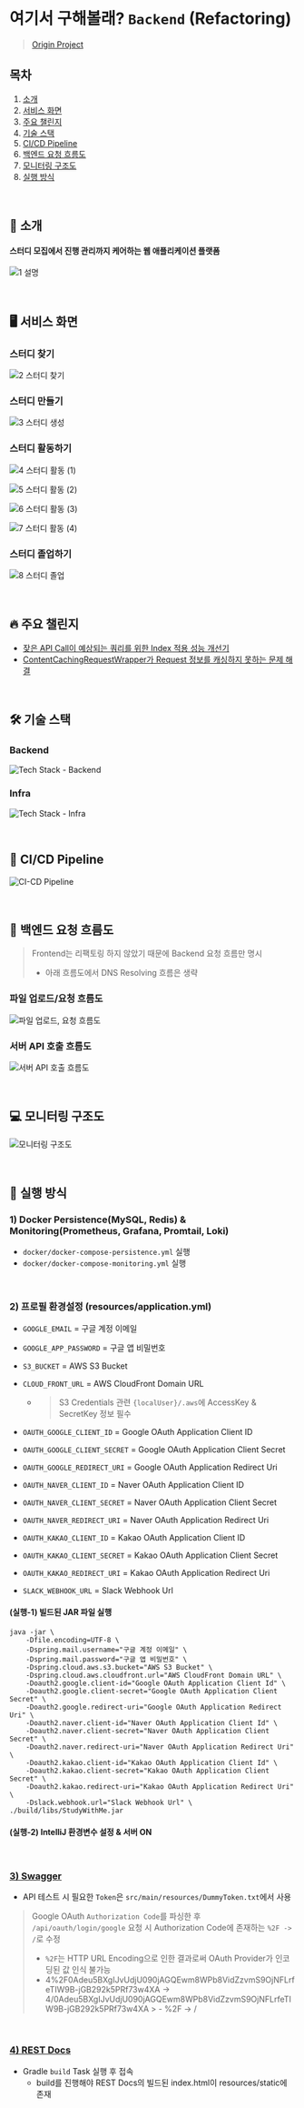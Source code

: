 # 여기서 구해볼래? `Backend` (Refactoring)

> [Origin Project](https://github.com/kgu-capstone/study-with-me-be)

## 목차

1. [소개](#-소개)
2. [서비스 화면](#-서비스-화면)
3. [주요 챌린지](#-주요-챌린지)
4. [기술 스택](#-기술-스택)
5. [CI/CD Pipeline](#-cicd-pipeline)
6. [백엔드 요청 흐름도](#-백엔드-요청-흐름도)
7. [모니터링 구조도](#-모니터링-구조도)
8. [실행 방식](#-실행-방식)

<br>

## 🌙 소개

#### 스터디 모집에서 진행 관리까지 케어하는 웹 애플리케이션 플랫폼

![1  설명](https://github.com/kgu-capstone/study-with-me-be/assets/51479381/dede40ea-94be-4577-9674-d3e35b7cb6c0)

<br>

## 🖥 서비스 화면

### 스터디 찾기

![2  스터디 찾기](https://github.com/kgu-capstone/study-with-me-be/assets/51479381/11c38c25-1dda-45ae-8239-67f5cf5894f3)

### 스터디 만들기

![3  스터디 생성](https://github.com/kgu-capstone/study-with-me-be/assets/51479381/e19da0b7-c882-4401-9c15-06db9af517ab)

### 스터디 활동하기

![4  스터디 활동 (1)](https://github.com/kgu-capstone/study-with-me-be/assets/51479381/9b854301-c1b3-4151-abcf-0deccd7ec8e9)

![5  스터디 활동 (2)](https://github.com/kgu-capstone/study-with-me-be/assets/51479381/f44447cb-0d0a-4ec1-afe3-2f9064f5c53c)

![6  스터디 활동 (3)](https://github.com/kgu-capstone/study-with-me-be/assets/51479381/b586a8b8-6332-4077-ab5a-1f5f043fbcc9)

![7  스터디 활동 (4)](https://github.com/kgu-capstone/study-with-me-be/assets/51479381/3c8a2502-6192-4dc4-8e64-31201769998c)

### 스터디 졸업하기

![8  스터디 졸업](https://github.com/kgu-capstone/study-with-me-be/assets/51479381/1e9527a1-d2a0-422b-90ff-d75322f1370e)

<br>

## 🔥 주요 챌린지

- [잦은 API Call이 예상되는 쿼리를 위한 Index 적용 성능 개선기](https://sjiwon.notion.site/Study-With-Me-b4e2f768c067433b9f2f84553af83067?pvs=4)
- [ContentCachingRequestWrapper가 Request 정보를 캐싱하지 못하는 문제 해결](https://sjiwon-dev.tistory.com/27)

<br>

## 🛠 기술 스택

### Backend

![Tech Stack - Backend](https://github.com/sjiwon/study-with-me-be/assets/51479381/83e6a3e6-e278-4390-99b1-c23ed564447d)

### Infra

![Tech Stack - Infra](https://github.com/sjiwon/study-with-me-be/assets/51479381/7b0c8233-5e97-4912-b238-f0ced007ca0e)

<br>

## 🚀 CI/CD Pipeline

![CI-CD Pipeline](https://github.com/sjiwon/study-with-me-be/assets/51479381/f61d7d35-d064-40ab-afe3-500b4463ac21)

<br>

## 🛒 백엔드 요청 흐름도

> Frontend는 리팩토링 하지 않았기 때문에 Backend 요청 흐름만 명시
> - 아래 흐름도에서 DNS Resolving 흐름은 생략

### 파일 업로드/요청 흐름도

![파일 업로드, 요청 흐름도](https://github.com/sjiwon/study-with-me-be/assets/51479381/ba19e1fb-4cbd-4a7a-9403-d4cb8bd2bb45)

### 서버 API 호출 흐름도

![서버 API 호출 흐름도](https://github.com/sjiwon/study-with-me-be/assets/51479381/39a9fed2-31ba-4acb-b15f-e1f3469d232b)

<br>

## 💻 모니터링 구조도

![모니터링 구조도](https://github.com/sjiwon/study-with-me-be/assets/51479381/cbed8c22-0a37-426b-bad2-eb3892b44cc3)

<br>

## 🚩 실행 방식

### 1) Docker Persistence(MySQL, Redis) & Monitoring(Prometheus, Grafana, Promtail, Loki)

- `docker/docker-compose-persistence.yml` 실행
- `docker/docker-compose-monitoring.yml` 실행

<br>

### 2) 프로필 환경설정 (resources/application.yml)

- `GOOGLE_EMAIL` = 구글 계정 이메일
- `GOOGLE_APP_PASSWORD` = 구글 앱 비밀번호
- `S3_BUCKET` = AWS S3 Bucket
- `CLOUD_FRONT_URL` = AWS CloudFront Domain URL

    - > S3 Credentials 관련 `{localUser}/.aws`에 AccessKey & SecretKey 정보 필수

- `OAUTH_GOOGLE_CLIENT_ID` = Google OAuth Application Client ID
- `OAUTH_GOOGLE_CLIENT_SECRET` = Google OAuth Application Client Secret
- `OAUTH_GOOGLE_REDIRECT_URI` = Google OAuth Application Redirect Uri
- `OAUTH_NAVER_CLIENT_ID` = Naver OAuth Application Client ID
- `OAUTH_NAVER_CLIENT_SECRET` = Naver OAuth Application Client Secret
- `OAUTH_NAVER_REDIRECT_URI` = Naver OAuth Application Redirect Uri
- `OAUTH_KAKAO_CLIENT_ID` = Kakao OAuth Application Client ID
- `OAUTH_KAKAO_CLIENT_SECRET` = Kakao OAuth Application Client Secret
- `OAUTH_KAKAO_REDIRECT_URI` = Kakao OAuth Application Redirect Uri
- `SLACK_WEBHOOK_URL` = Slack Webhook Url

#### (실행-1) 빌드된 JAR 파일 실행

```shell
java -jar \
    -Dfile.encoding=UTF-8 \
    -Dspring.mail.username="구글 계정 이메일" \
    -Dspring.mail.password="구글 앱 비밀번호" \
    -Dspring.cloud.aws.s3.bucket="AWS S3 Bucket" \
    -Dspring.cloud.aws.cloudfront.url="AWS CloudFront Domain URL" \
    -Doauth2.google.client-id="Google OAuth Application Client Id" \
    -Doauth2.google.client-secret="Google OAuth Application Client Secret" \
    -Doauth2.google.redirect-uri="Google OAuth Application Redirect Uri" \
    -Doauth2.naver.client-id="Naver OAuth Application Client Id" \
    -Doauth2.naver.client-secret="Naver OAuth Application Client Secret" \
    -Doauth2.naver.redirect-uri="Naver OAuth Application Redirect Uri" \
    -Doauth2.kakao.client-id="Kakao OAuth Application Client Id" \
    -Doauth2.kakao.client-secret="Kakao OAuth Application Client Secret" \
    -Doauth2.kakao.redirect-uri="Kakao OAuth Application Redirect Uri" \
    -Dslack.webhook.url="Slack Webhook Url" \
./build/libs/StudyWithMe.jar
```

#### (실행-2) IntelliJ 환경변수 설정 & 서버 ON

<br>

### [3) Swagger](http://localhost:8080/swagger-ui.html)

- API 테스트 시 필요한 `Token`은 `src/main/resources/DummyToken.txt`에서 사용

> Google OAuth `Authorization Code`를 파싱한 후 `/api/oauth/login/google` 요청 시 Authorization Code에 존재하는 `%2F -> /`로 수정
> - `%2F`는 HTTP URL Encoding으로 인한 결과로써 OAuth Provider가 인코딩된 값 인식 불가능
> - 4%2F0Adeu5BXgIJvUdjU090jAGQEwm8WPb8VidZzvmS9OjNFLrfeTIW9B-jGB292k5PRf73w4XA ->
    4/0Adeu5BXgIJvUdjU090jAGQEwm8WPb8VidZzvmS9OjNFLrfeTIW9B-jGB292k5PRf73w4XA
    >   - %2F -> /

<br>

### [4) REST Docs](http://localhost:8080/docs/index.html)

- Gradle `build` Task 실행 후 접속
    - build를 진행해야 REST Docs의 빌드된 index.html이 resources/static에 존재
